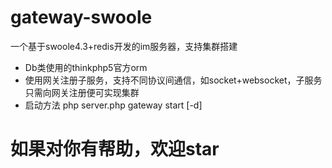 # gateway-swoole
一个基于swoole4.3+redis开发的im服务器，支持集群搭建

- Db类使用的thinkphp5官方orm
- 使用网关注册子服务，支持不同协议间通信，如socket+websocket，子服务只需向网关注册便可实现集群
- 启动方法 php server.php gateway start [-d]

# 如果对你有帮助，欢迎star
